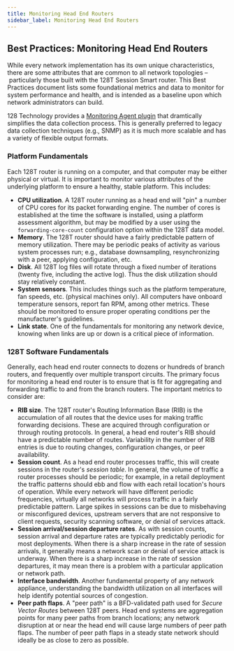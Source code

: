 ```yaml
---
title: Monitoring Head End Routers
sidebar_label: Monitoring Head End Routers
---
```


## Best Practices: Monitoring Head End Routers

While every network implementation has its own unique characteristics, there are some attributes that are common to all network topologies – particularly those built with the 128T Session Smart router. This Best Practices document lists some foundational metrics and data to monitor for system performance and health, and is intended as a baseline upon which network administrators can build.

128 Technology provides a [Monitoring Agent plugin](plugin_monitoring_agent.md) that dramtically simplifies the data collection process. This is generally preferred to legacy data collection techniques (e.g., SNMP) as it is much more scalable and has a variety of flexible output formats.

### Platform Fundamentals

Each 128T router is running on a computer, and that computer may be either physical or virtual. It is important to monitor various attributes of the underlying platform to ensure a healthy, stable platform. This includes:

- **CPU utilization**. A 128T router running as a head end will "pin" a number of CPU cores for its packet forwarding engine. The number of cores is established at the time the software is installed, using a platform assessment algorithm, but may be modified by a user using the `forwarding-core-count` configuration option within the 128T data model.
- **Memory**. The 128T router should have a fairly predictable pattern of memory utilization. There may be periodic peaks of activity as various system processes run; e.g., database downsampling, resynchronizing with a peer, applying configuration, etc.
- **Disk**. All 128T log files will rotate through a fixed number of iterations (twenty five, including the active log). Thus the disk utilization should stay relatively constant.
- **System sensors**. This includes things such as the platform temperature, fan speeds, etc. (physical machines only). All computers have onboard temperature sensors, report fan RPM, among other metrics. These should be monitored to ensure proper operating conditions per the manufacturer's guidelines.
- **Link state**. One of the fundamentals for monitoring any network device, knowing when links are up or down is a critical piece of information.

### 128T Software Fundamentals

Generally, each head end router connects to dozens or hundreds of branch routers, and frequently over multiple transport circuits. The primary focus for monitoring a head end router is to ensure that is fit for aggregating and forwarding traffic to and from the branch routers. The important metrics to consider are:

- **RIB size**. The 128T router's Routing Information Base (RIB) is the accumulation of all routes that the device uses for making traffic forwarding decisions. These are acquired through configuration or through routing protocols. In general, a head end router's RIB should have a predictable number of routes. Variability in the number of RIB entries is due to routing changes, configuration changes, or peer availability.
- **Session count**. As a head end router processes traffic, this will create sessions in the router's *session table*. In general, the volume of traffic a router processes should be periodic; for example, in a retail deployment the traffic patterns should ebb and flow with each retail location's hours of operation. While every network will have different periodic frequencies, virtually all networks will process traffic in a fairly predictable pattern. Large spikes in sessions can be due to misbehaving or misconfigured devices, upstream servers that are not responsive to client requests, security scanning software, or denial of services attack.
- **Session arrival/session departure rates**. As with session counts, session arrival and departure rates are typically predictably periodic for most deployments. When there is a sharp increase in the rate of session arrivals, it generally means a network scan or denial of service attack is underway. When there is a sharp increase in the rate of session departures, it may mean there is a problem with a particular application or network path.
- **Interface bandwidth**. Another fundamental property of any network appliance, understanding the bandwidth utilization on all interfaces will help identify potential sources of congestion.
- **Peer path flaps**. A "peer path" is a BFD-validated path used for *Secure Vector Routes* between 128T peers. Head end systems are aggregation points for many peer paths from branch locations; any network disruption at or near the head end will cause large numbers of peer path flaps. The number of peer path flaps in a steady state network should ideally be as close to zero as possible.
